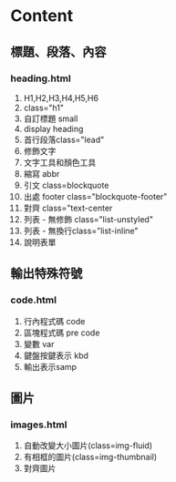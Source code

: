 # Content
## 標題、段落、內容
### heading.html
1. H1,H2,H3,H4,H5,H6  
2. class="h1"  
3. 自訂標題 small  
4. display heading  
5. 首行段落class="lead"  
6. 修飾文字  
7. 文字工具和顏色工具  
8. 縮寫 abbr 
9. 引文 class=blockquote  
10. 出處 footer class="blockquote-footer" 
11. 對齊 class="text-center  
12. 列表 - 無修飾 class="list-unstyled"
13. 列表 - 無換行class="list-inline"  
14. 說明表單  

## 輸出特殊符號
### code.html
1. 行內程式碼 code 
2. 區塊程式碼 pre code  
3. 變數 var 
4. 鍵盤按鍵表示 kbd 
5. 輸出表示samp  

## 圖片
### images.html
1. 自動改變大小圖片(class=img-fluid)
2. 有相框的圖片(class=img-thumbnail)
3. 對齊圖片

